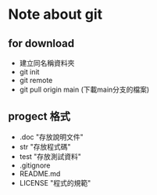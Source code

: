 # Note about git
## for download
* 建立同名稱資料夾
* git init
* git remote
* git pull origin main (下載main分支的檔案)

## progect 格式
* .doc "存放說明文件"
* str  "存放程式碼"
* test "存放測試資料"
* .gitignore 
* README.md
* LICENSE "程式的規範"

